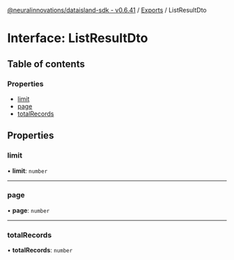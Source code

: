 [@neuralinnovations/dataisland-sdk - v0.6.41](../../README.md) / [Exports](../modules.md) / ListResultDto

# Interface: ListResultDto

## Table of contents

### Properties

- [limit](ListResultDto.md#limit)
- [page](ListResultDto.md#page)
- [totalRecords](ListResultDto.md#totalrecords)

## Properties

### limit

• **limit**: `number`

___

### page

• **page**: `number`

___

### totalRecords

• **totalRecords**: `number`
